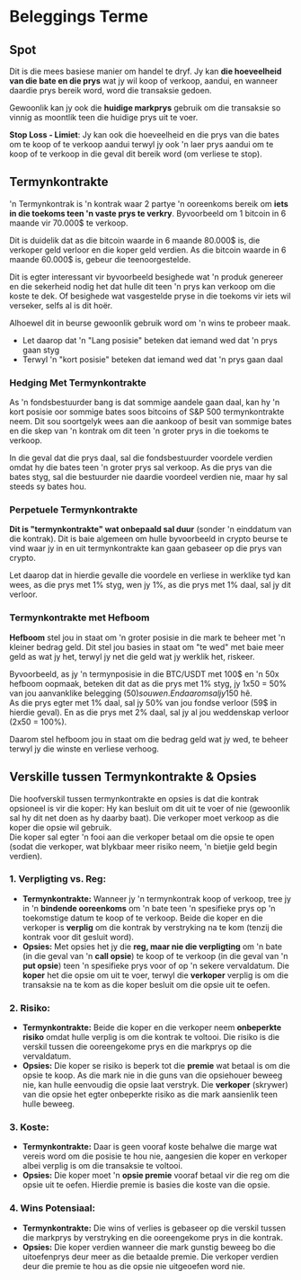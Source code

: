 # Beleggings Terme

## Spot

Dit is die mees basiese manier om handel te dryf. Jy kan **die hoeveelheid van die bate en die prys** wat jy wil koop of verkoop, aandui, en wanneer daardie prys bereik word, word die transaksie gedoen.

Gewoonlik kan jy ook die **huidige markprys** gebruik om die transaksie so vinnig as moontlik teen die huidige prys uit te voer.

**Stop Loss - Limiet**: Jy kan ook die hoeveelheid en die prys van die bates om te koop of te verkoop aandui terwyl jy ook 'n laer prys aandui om te koop of te verkoop in die geval dit bereik word (om verliese te stop).

## Termynkontrakte

'n Termynkontrak is 'n kontrak waar 2 partye 'n ooreenkoms bereik om **iets in die toekoms teen 'n vaste prys te verkry**. Byvoorbeeld om 1 bitcoin in 6 maande vir 70.000$ te verkoop.

Dit is duidelik dat as die bitcoin waarde in 6 maande 80.000$ is, die verkoper geld verloor en die koper geld verdien. As die bitcoin waarde in 6 maande 60.000$ is, gebeur die teenoorgestelde.

Dit is egter interessant vir byvoorbeeld besighede wat 'n produk genereer en die sekerheid nodig het dat hulle dit teen 'n prys kan verkoop om die koste te dek. Of besighede wat vasgestelde pryse in die toekoms vir iets wil verseker, selfs al is dit hoër.

Alhoewel dit in beurse gewoonlik gebruik word om 'n wins te probeer maak.

* Let daarop dat 'n "Lang posisie" beteken dat iemand wed dat 'n prys gaan styg
* Terwyl 'n "kort posisie" beteken dat iemand wed dat 'n prys gaan daal

### Hedging Met Termynkontrakte <a href="#mntl-sc-block_7-0" id="mntl-sc-block_7-0"></a>

As 'n fondsbestuurder bang is dat sommige aandele gaan daal, kan hy 'n kort posisie oor sommige bates soos bitcoins of S&P 500 termynkontrakte neem. Dit sou soortgelyk wees aan die aankoop of besit van sommige bates en die skep van 'n kontrak om dit teen 'n groter prys in die toekoms te verkoop.&#x20;

In die geval dat die prys daal, sal die fondsbestuurder voordele verdien omdat hy die bates teen 'n groter prys sal verkoop. As die prys van die bates styg, sal die bestuurder nie daardie voordeel verdien nie, maar hy sal steeds sy bates hou.

### Perpetuele Termynkontrakte

**Dit is "termynkontrakte" wat onbepaald sal duur** (sonder 'n einddatum van die kontrak). Dit is baie algemeen om hulle byvoorbeeld in crypto beurse te vind waar jy in en uit termynkontrakte kan gaan gebaseer op die prys van crypto.

Let daarop dat in hierdie gevalle die voordele en verliese in werklike tyd kan wees, as die prys met 1% styg, wen jy 1%, as die prys met 1% daal, sal jy dit verloor.

### Termynkontrakte met Hefboom

**Hefboom** stel jou in staat om 'n groter posisie in die mark te beheer met 'n kleiner bedrag geld. Dit stel jou basies in staat om "te wed" met baie meer geld as wat jy het, terwyl jy net die geld wat jy werklik het, riskeer.

Byvoorbeeld, as jy 'n termynposisie in die BTC/USDT met 100$ en 'n 50x hefboom oopmaak, beteken dit dat as die prys met 1% styg, jy 1x50 = 50% van jou aanvanklike belegging (50$) sou wen. En daarom sal jy 150$ hê.\
As die prys egter met 1% daal, sal jy 50% van jou fondse verloor (59$ in hierdie geval). En as die prys met 2% daal, sal jy al jou weddenskap verloor (2x50 = 100%).

Daarom stel hefboom jou in staat om die bedrag geld wat jy wed, te beheer terwyl jy die winste en verliese verhoog.

## Verskille tussen Termynkontrakte & Opsies

Die hoofverskil tussen termynkontrakte en opsies is dat die kontrak opsioneel is vir die koper: Hy kan besluit om dit uit te voer of nie (gewoonlik sal hy dit net doen as hy daarby baat). Die verkoper moet verkoop as die koper die opsie wil gebruik.\
Die koper sal egter 'n fooi aan die verkoper betaal om die opsie te open (sodat die verkoper, wat blykbaar meer risiko neem, 'n bietjie geld begin verdien).

### 1. **Verpligting vs. Reg:**

* **Termynkontrakte:** Wanneer jy 'n termynkontrak koop of verkoop, tree jy in 'n **bindende ooreenkoms** om 'n bate teen 'n spesifieke prys op 'n toekomstige datum te koop of te verkoop. Beide die koper en die verkoper is **verplig** om die kontrak by verstryking na te kom (tenzij die kontrak voor dit gesluit word).
* **Opsies:** Met opsies het jy die **reg, maar nie die verpligting** om 'n bate (in die geval van 'n **call opsie**) te koop of te verkoop (in die geval van 'n **put opsie**) teen 'n spesifieke prys voor of op 'n sekere vervaldatum. Die **koper** het die opsie om uit te voer, terwyl die **verkoper** verplig is om die transaksie na te kom as die koper besluit om die opsie uit te oefen.

### 2. **Risiko:**

* **Termynkontrakte:** Beide die koper en die verkoper neem **onbeperkte risiko** omdat hulle verplig is om die kontrak te voltooi. Die risiko is die verskil tussen die ooreengekome prys en die markprys op die vervaldatum.
* **Opsies:** Die koper se risiko is beperk tot die **premie** wat betaal is om die opsie te koop. As die mark nie in die guns van die opsiehouer beweeg nie, kan hulle eenvoudig die opsie laat verstryk. Die **verkoper** (skrywer) van die opsie het egter onbeperkte risiko as die mark aansienlik teen hulle beweeg.

### 3. **Koste:**

* **Termynkontrakte:** Daar is geen vooraf koste behalwe die marge wat vereis word om die posisie te hou nie, aangesien die koper en verkoper albei verplig is om die transaksie te voltooi.
* **Opsies:** Die koper moet 'n **opsie premie** vooraf betaal vir die reg om die opsie uit te oefen. Hierdie premie is basies die koste van die opsie.

### 4. **Wins Potensiaal:**

* **Termynkontrakte:** Die wins of verlies is gebaseer op die verskil tussen die markprys by verstryking en die ooreengekome prys in die kontrak.
* **Opsies:** Die koper verdien wanneer die mark gunstig beweeg bo die uitoefenprys deur meer as die betaalde premie. Die verkoper verdien deur die premie te hou as die opsie nie uitgeoefen word nie.

